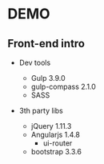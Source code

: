 # DEMO

## Front-end intro

* Dev tools
	* Gulp 				3.9.0
	* gulp-compass 		2.1.0
	* SASS

* 3th party libs
	* jQuery					1.11.3
	* Angularjs					1.4.8
		* ui-router
	* bootstrap					3.3.6
	<!-- * bootstrap-material-design -->
